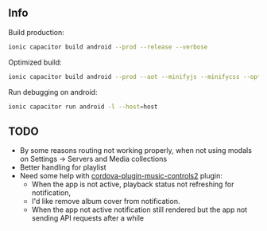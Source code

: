 ## Info

Build production:

```bash
ionic capacitor build android --prod --release --verbose
```

Optimized build:

```bash
ionic capacitor build android --prod --aot --minifyjs --minifycss --optimizejs
```

Run debugging on android:

```bash
ionic capacitor run android -l --host=host
```

## TODO

- By some reasons routing not working properly, when not using modals on Settings -> Servers and Media collections
- Better handling for playlist
- Need some help with [cordova-plugin-music-controls2](https://github.com/Arzio/cordova-plugin-music-controls2) plugin:
  - When the app is not active, playback status not refreshing for notification,
  - I'd like remove album cover from notification.
  - When the app not active notification still rendered but the app not sending API requests after a while

